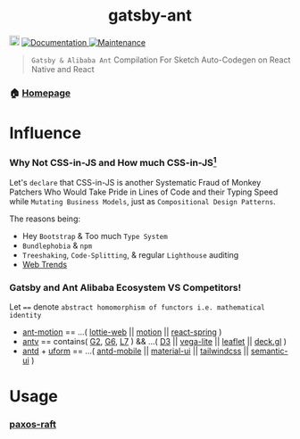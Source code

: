 <h1 align="center">gatsby-ant </h1>
<p>
   <a href="https://www.npmjs.com/package/gatsby-ant"><img src="https://badge.fury.io/js/gatsby-ant.svg" alt="npm version" height="18"></a>
  <a href="https://github.com/paxos-raft/paxos-raft/tree/master/packages/gatsby-ant#readme" target="_blank">
    <img alt="Documentation" src="https://img.shields.io/badge/documentation-yes-yellow.svg" />
  </a>
  <a href="https://github.com/paxos-raft/paxos-raft/graphs/commit-activity" target="_blank">
    <img alt="Maintenance" src="https://img.shields.io/badge/Maintained%3F-yes-darkviolet.svg" />
  </a>
 
</p>

 > `Gatsby & Alibaba Ant` Compilation For Sketch Auto-Codegen on React Native and React 

### 🏠 [Homepage](https://github.com/paxos-raft/paxos-raft/tree/master/packages/gatsby-ant#readme)

# Influence
### Why Not CSS-in-JS and How much CSS-in-JS<a href="https://github.com/phuoc-ng/csslayout" target="_blank"><sup>1</sup></a>

Let's `declare` that CSS-in-JS is another Systematic Fraud of Monkey Patchers Who Would Take Pride in Lines of Code and their Typing Speed while `Mutating Business Models`, just as `Compositional Design Patterns`.

The reasons being:
* Hey `Bootstrap` & Too much `Type System`
* `Bundlephobia` & `npm`
* `Treeshaking`, `Code-Splitting`, & regular `Lighthouse` auditing
* [Web Trends](https://httparchive.org/reports/page-weight)

### Gatsby and Ant Alibaba Ecosystem VS Competitors!

Let `==` denote `abstract homomorphism of functors i.e. mathematical identity` 

* [ant-motion](https://motion.ant.design/) == ...( [lottie-web](http://airbnb.io/lottie/#/) || [motion](https://www.framer.com/motion/) || [react-spring](https://www.react-spring.io/) )
* [antv](https://antv.vision/en) == contains( [G2](https://g2.antv.vision/en), [G6](https://g6.antv.vision/en), [L7](https://l7.antv.vision/en) ) && ...( [D3](https://d3js.org/) || [vega-lite](https://github.com/vega/vega-lite) || [leaflet](https://leafletjs.com/) || [deck.gl](https://deck.gl/) )
* [antd](https://ant.design/) + [uform](https://github.com/alibaba/uform) == ...( [antd-mobile](https://mobile.ant.design/) || [material-ui](https://material-ui.com/) || [tailwindcss](https://tailwindcss.com/) || [semantic-ui](https://semantic-ui.com/) )

# Usage
### [paxos-raft](https://github.com/paxos-raft/paxos-raft#readme)


